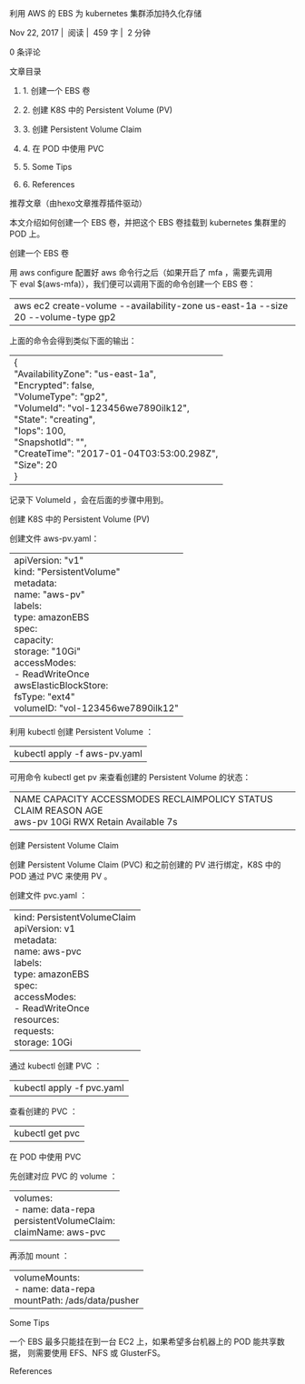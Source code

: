 利用 AWS 的 EBS 为 kubernetes 集群添加持久化存储

Nov 22, 2017 |  阅读 |  459 字 |  2 分钟

0 条评论

文章目录

1. 1. 创建一个 EBS 卷

1. 2. 创建 K8S 中的 Persistent Volume (PV)

1. 3. 创建 Persistent Volume Claim

1. 4. 在 POD 中使用 PVC

1. 5. Some Tips

1. 6. References

推荐文章（由hexo文章推荐插件驱动）

本文介绍如何创建一个 EBS 卷，并把这个 EBS 卷挂载到 kubernetes 集群里的 POD 上。

创建一个 EBS 卷

用 aws configure 配置好 aws 命令行之后（如果开启了 mfa ，需要先调用下 eval $(aws-mfa)），我们便可以调用下面的命令创建一个 EBS 卷：

|   |
| - |
| aws ec2 create-volume --availability-zone us-east-1a --size 20 --volume-type gp2 |


上面的命令会得到类似下面的输出：

|   |
| - |
| {<br>    "AvailabilityZone": "us-east-1a",<br>    "Encrypted": false,<br>    "VolumeType": "gp2",<br>    "VolumeId": "vol-123456we7890ilk12",<br>    "State": "creating",<br>    "Iops": 100,<br>    "SnapshotId": "",<br>    "CreateTime": "2017-01-04T03:53:00.298Z",<br>    "Size": 20<br>} |


记录下 VolumeId ，会在后面的步骤中用到。

创建 K8S 中的 Persistent Volume (PV)

创建文件 aws-pv.yaml：

|   |
| - |
| apiVersion: "v1"<br>kind: "PersistentVolume"<br>metadata:<br>  name: "aws-pv" <br>  labels:<br>    type: amazonEBS<br>spec:<br>  capacity:<br>    storage: "10Gi" <br>  accessModes:<br>    - ReadWriteOnce<br>  awsElasticBlockStore: <br>    fsType: "ext4" <br>    volumeID: "vol-123456we7890ilk12" |


利用 kubectl 创建 Persistent Volume ：

|   |
| - |
| kubectl apply -f aws-pv.yaml |


可用命令 kubectl get pv 来查看创建的 Persistent Volume 的状态：

|   |
| - |
| NAME       CAPACITY   ACCESSMODES   RECLAIMPOLICY   STATUS      CLAIM               REASON    AGE<br>aws-pv     10Gi        RWX           Retain          Available                                7s |


创建 Persistent Volume Claim

创建 Persistent Volume Claim (PVC) 和之前创建的 PV 进行绑定，K8S 中的 POD 通过 PVC 来使用 PV 。

创建文件 pvc.yaml ：

|   |
| - |
| kind: PersistentVolumeClaim<br>apiVersion: v1<br>metadata:<br>  name: aws-pvc<br>  labels:<br>    type: amazonEBS<br>spec:<br>  accessModes:<br>    - ReadWriteOnce<br>  resources:<br>    requests:<br>      storage: 10Gi |


通过 kubectl 创建 PVC ：

|   |
| - |
| kubectl apply -f pvc.yaml |


查看创建的 PVC ：

|   |
| - |
| kubectl get pvc |


在 POD 中使用 PVC

先创建对应 PVC 的 volume ：

|   |
| - |
| volumes:<br>- name: data-repa<br>  persistentVolumeClaim:<br>    claimName: aws-pvc |


再添加 mount ：

|   |
| - |
| volumeMounts:<br>- name: data-repa<br>  mountPath: /ads/data/pusher |


Some Tips

一个 EBS 最多只能挂在到一台 EC2 上，如果希望多台机器上的 POD 能共享数据， 则需要使用 EFS、NFS 或 GlusterFS。

References